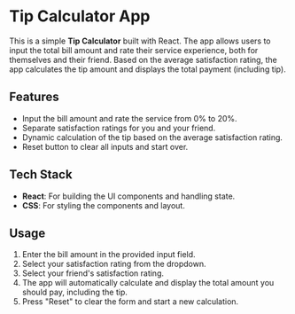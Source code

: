 # Tip Calculator App

This is a simple **Tip Calculator** built with React. The app allows users to input the total bill amount and rate their service experience, both for themselves and their friend. Based on the average satisfaction rating, the app calculates the tip amount and displays the total payment (including tip).

## Features

- Input the bill amount and rate the service from 0% to 20%.
- Separate satisfaction ratings for you and your friend.
- Dynamic calculation of the tip based on the average satisfaction rating.
- Reset button to clear all inputs and start over.

## Tech Stack

- **React**: For building the UI components and handling state.
- **CSS**: For styling the components and layout.

## Usage

1. Enter the bill amount in the provided input field.
2. Select your satisfaction rating from the dropdown.
3. Select your friend's satisfaction rating.
4. The app will automatically calculate and display the total amount you should pay, including the tip.
5. Press "Reset" to clear the form and start a new calculation.
